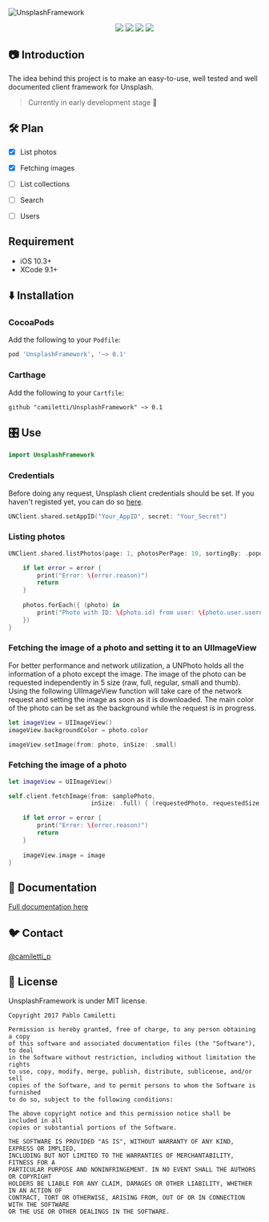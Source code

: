 ![UnsplashFramework](https://cdn.rawgit.com/camiletti/UnsplashFramework/master/UnsplashFramework.png)

<p align="center">
<a href="https://travis-ci.org/camiletti/UnsplashFramework"><img src="https://travis-ci.org/camiletti/UnsplashFramework.svg?branch=master" /></a>
<a href="#-documentation"><img src="https://cdn.rawgit.com/camiletti/UnsplashFramework/master/docs/badge.svg" /></a>
<a href="https://developer.apple.com/swift"><img src="https://img.shields.io/badge/swift-4.0-orange.svg?style=flat" /></a>
<a href="https://opensource.org/licenses/MIT"><img src="https://img.shields.io/github/license/mashape/apistatus.svg" /></a>
</p>

## 📷 Introduction
The idea behind this project is to make an easy-to-use, well tested and well documented client framework for Unsplash.

> Currently in early development stage 🍼


## 🛠 Plan
- [x] List photos
- [x] Fetching images
- [ ] List collections
- [ ] Search
- [ ] Users


## Requirement

- iOS 10.3+
- XCode 9.1+


## ⬇️ Installation

### CocoaPods

Add the following to your `Podfile`:

```ruby
pod 'UnsplashFramework', '~> 0.1'
```

### Carthage

Add the following to your `Cartfile`:

```ogdl
github "camiletti/UnsplashFramework" ~> 0.1
```


## 🎛 Use
```swift
import UnsplashFramework
```

### Credentials

Before doing any request, Unsplash client credentials should be set. If you haven't registed yet, you can do so [here](https://unsplash.com/developers).

```swift
UNClient.shared.setAppID("Your_AppID", secret: "Your_Secret")
```


### Listing photos


```swift
UNClient.shared.listPhotos(page: 1, photosPerPage: 10, sortingBy: .popular) { (photos, error) in

    if let error = error {
        print("Error: \(error.reason)")
        return
    }
    
    photos.forEach({ (photo) in
        print("Photo with ID: \(photo.id) from user: \(photo.user.username) main color: \(photo.hexColor)")
    })
}
```


### Fetching the image of a photo and setting it to an UIImageView

For better performance and network utilization, a UNPhoto holds all the information of a photo except the image. The image of the photo can be requested independently in 5 size (raw, full, regular, small and thumb). Using the following UIImageView function will take care of the network request and setting the image as soon as it is downloaded. The main color of the photo can be set as the background while the request is in progress.

```swift
let imageView = UIImageView()
imageView.backgroundColor = photo.color

imageView.setImage(from: photo, inSize: .small)
```


### Fetching the image of a photo

```swift
let imageView = UIImageView()

self.client.fetchImage(from: samplePhoto,
                       inSize: .full) { (requestedPhoto, requestedSize, image, error) in

    if let error = error {
        print("Error: \(error.reason)")
        return
    }
    
    imageView.image = image
}
```


## 📖 Documentation

[Full documentation here](http://htmlpreview.github.io/?https://github.com/camiletti/UnsplashFramework/blob/master/docs/Classes/UNClient.html)


## 🐦 Contact

[@camiletti_p](https://twitter.com/camiletti_p)


## 📄 License

UnsplashFramework is under MIT license.

```
Copyright 2017 Pablo Camiletti

Permission is hereby granted, free of charge, to any person obtaining a copy
of this software and associated documentation files (the "Software"), to deal
in the Software without restriction, including without limitation the rights
to use, copy, modify, merge, publish, distribute, sublicense, and/or sell
copies of the Software, and to permit persons to whom the Software is furnished
to do so, subject to the following conditions:

The above copyright notice and this permission notice shall be included in all
copies or substantial portions of the Software.

THE SOFTWARE IS PROVIDED "AS IS", WITHOUT WARRANTY OF ANY KIND, EXPRESS OR IMPLIED,
INCLUDING BUT NOT LIMITED TO THE WARRANTIES OF MERCHANTABILITY, FITNESS FOR A
PARTICULAR PURPOSE AND NONINFRINGEMENT. IN NO EVENT SHALL THE AUTHORS OR COPYRIGHT
HOLDERS BE LIABLE FOR ANY CLAIM, DAMAGES OR OTHER LIABILITY, WHETHER IN AN ACTION OF
CONTRACT, TORT OR OTHERWISE, ARISING FROM, OUT OF OR IN CONNECTION WITH THE SOFTWARE
OR THE USE OR OTHER DEALINGS IN THE SOFTWARE.
```
